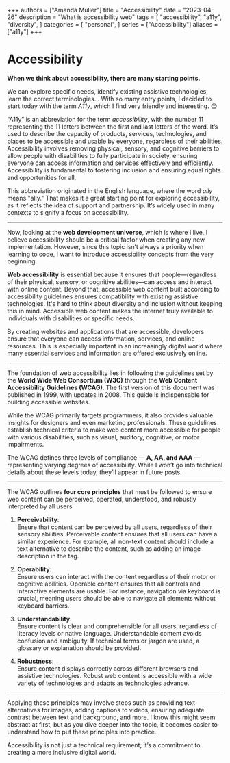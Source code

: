 +++
authors = ["Amanda Muller"]
title = "Accessibility"
date = "2023-04-26"
description = "What is accessibility web"
tags = [
    "accessibility",
    "a11y",
    "diversity",
]
categories = [
    "personal",
]
series = ["Accessibility"]
aliases = ["a11y"]
+++
# **Accessibility**

**When we think about accessibility, there are many starting points.**  

We can explore specific needs, identify existing assistive technologies, learn the correct terminologies... With so many entry points, I decided to start today with the term *A11y*, which I find very friendly and interesting. 😊  

“A11y” is an abbreviation for the term *accessibility*, with the number 11 representing the 11 letters between the first and last letters of the word. It’s used to describe the capacity of products, services, technologies, and places to be accessible and usable by everyone, regardless of their abilities. Accessibility involves removing physical, sensory, and cognitive barriers to allow people with disabilities to fully participate in society, ensuring everyone can access information and services effectively and efficiently. Accessibility is fundamental to fostering inclusion and ensuring equal rights and opportunities for all.  

This abbreviation originated in the English language, where the word *ally* means "ally." That makes it a great starting point for exploring accessibility, as it reflects the idea of support and partnership. It’s widely used in many contexts to signify a focus on accessibility.  

---

Now, looking at the **web development universe**, which is where I live, I believe accessibility should be a critical factor when creating any new implementation. However, since this topic isn’t always a priority when learning to code, I want to introduce accessibility concepts from the very beginning.  

**Web accessibility** is essential because it ensures that people—regardless of their physical, sensory, or cognitive abilities—can access and interact with online content. Beyond that, accessible web content built according to accessibility guidelines ensures compatibility with existing assistive technologies. It's hard to think about diversity and inclusion without keeping this in mind. Accessible web content makes the internet truly available to individuals with disabilities or specific needs.  

By creating websites and applications that are accessible, developers ensure that everyone can access information, services, and online resources. This is especially important in an increasingly digital world where many essential services and information are offered exclusively online.  

---

The foundation of web accessibility lies in following the guidelines set by the **World Wide Web Consortium (W3C)** through the **Web Content Accessibility Guidelines (WCAG)**. The first version of this document was published in 1999, with updates in 2008. This guide is indispensable for building accessible websites.  

While the WCAG primarily targets programmers, it also provides valuable insights for designers and even marketing professionals. These guidelines establish technical criteria to make web content more accessible for people with various disabilities, such as visual, auditory, cognitive, or motor impairments.  

The WCAG defines three levels of compliance — **A, AA, and AAA** — representing varying degrees of accessibility. While I won’t go into technical details about these levels today, they’ll appear in future posts.  

---

The WCAG outlines **four core principles** that must be followed to ensure web content can be perceived, operated, understood, and robustly interpreted by all users:  

1. **Perceivability**:  
   Ensure that content can be perceived by all users, regardless of their sensory abilities. Perceivable content ensures that all users can have a similar experience. For example, all non-text content should include a text alternative to describe the content, such as adding an image description in the tag.  

2. **Operability**:  
   Ensure users can interact with the content regardless of their motor or cognitive abilities. Operable content ensures that all controls and interactive elements are usable. For instance, navigation via keyboard is crucial, meaning users should be able to navigate all elements without keyboard barriers.  

3. **Understandability**:  
   Ensure content is clear and comprehensible for all users, regardless of literacy levels or native language. Understandable content avoids confusion and ambiguity. If technical terms or jargon are used, a glossary or explanation should be provided.  

4. **Robustness**:  
   Ensure content displays correctly across different browsers and assistive technologies. Robust web content is accessible with a wide variety of technologies and adapts as technologies advance.  

---

Applying these principles may involve steps such as providing text alternatives for images, adding captions to videos, ensuring adequate contrast between text and background, and more. I know this might seem abstract at first, but as you dive deeper into the topic, it becomes easier to understand how to put these principles into practice.  

Accessibility is not just a technical requirement; it’s a commitment to creating a more inclusive digital world.